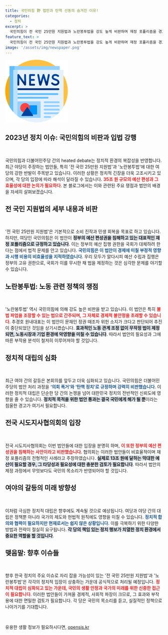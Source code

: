 ```yaml
---
title: 국민의힘 野 법안과 탄핵 선동의 숨겨진 이유!
categories:
  - 정치
excerpt: >
  국민의힘이 전 국민 25만원 지원법과 노란봉투법을 강도 높게 비판하며 재정 포퓰리즘을 경고했습니다. 여당은 야당의 법안 추진을 의회 폭거로 간주하고, 정부 예산권 침해를 주장했습니다. 클릭하고 자세한 내용을 확인하세요!
feature_text: >
  국민의힘이 전 국민 25만원 지원법과 노란봉투법을 강도 높게 비판하며 재정 포퓰리즘을 경고했습니다. 여당은 야당의 법안 추진을 의회 폭거로 간주하고, 정부 예산권 침해를 주장했습니다. 클릭하고 자세한 내용을 확인하세요!
image: '/assets/img/newspaper.png'
---
```


<p><img src="/assets/img/newspaper.png" alt="kimp 속보" /></p>

<h2 data-ke-size="size26">2023년 정치 이슈: 국민의힘의 비판과 입법 강행</h2>

<p data-ke-size="size16">&nbsp;</p>

<p>국민의힘과 더불어민주당 간의 heated debate는 정치적 환경의 복잡성을 반영합니다. 최근 야당이 주장하는 법안들, 특히 '전 국민 25만원 지원법'과 '노란봉투법'에 대한 여당의 강한 반발이 주목받고 있습니다. 이러한 상황은 정치적 긴장을 더욱 고조시키고 있으며, 각 당의 입장에 따라 해석이 달라질 수 있습니다. <b><span style="color: #ee2323;">35조 원 규모의 예산 편성과 그 효율성에 대한 논의가 필요하다</span></b>. 본 블로그에서는 이와 관련된 주요 쟁점과 법안의 배경을 자세히 살펴보겠습니다.</p>

<h2 data-ke-size="size26">전 국민 지원법의 세부 내용과 비판</h2>

<p data-ke-size="size16">&nbsp;</p>

<p>'전 국민 25만원 지원법'은 기본적으로 소비 진작과 민생 회복을 목표로 하고 있습니다. 하지만, 여당인 국민의힘은 이 법안이 <b><span style="background-color: #21538527;">정부의 예산 편성권을 침해하고 있는 대표적인 재정 포퓰리즘으로 규정하고 있습니다</span></b>. 이는 정부의 예산 집행 권한을 국회가 대체하려 한다는 점에서 법적 문제를 안고 있습니다. <b><span style="color: #1a5490;">국민의힘은 이 법안이 경제에 미칠 부정적 영향과 시행 비용의 비효율성을 지적하였습니다</span></b>. 우리 모두가 알다시피 예산 수립과 집행은 정부의 고유 권한으로, 국회가 이를 무시한 채 법을 제정하는 것은 심각한 문제를 야기할 수 있습니다.</p>

<h2 data-ke-size="size26">노란봉투법: 노동 관련 정책의 쟁점</h2>

<p data-ke-size="size16">&nbsp;</p>

<p>'노란봉투법' 역시 국민의힘에 의해 강도 높은 비판을 받고 있습니다. 이 법안은 특히 <b><span style="color: #ee2323;">불법 파업을 조장할 수 있는 법으로 간주되며, 그 자체로 경제적 불안정을 초래할 수 있습니다</span></b>. 추경호 원내대표는 이 법안이 문재인 정권 때조차 위헌 소지가 크다고 판단되어 추진이 중단되었던 것임을 상기시켰습니다. <b><span style="background-color: #21538527;">효과적인 노동 관계 조정 없이 무작정 법이 제정되면, 노동시장과 기업 환경에 악영향을 미칠 수 있습니다</span></b>. 따라서 법안의 필요성과 그에 따른 부작용 분석이 철저히 이루어져야 할 것입니다.</p>

<h2 data-ke-size="size26">정치적 대립의 심화</h2>

<p data-ke-size="size16">&nbsp;</p>

<p>최근 여야 간의 갈등은 본회의를 앞두고 더욱 심화되고 있습니다. 국민의힘은 더불어민주당의 법안 처리 과정을 <b><span style="color: #1a5490;">‘의회 폭거’와 ‘탄핵 정치’로 규정하며 강력히 비판했습니다</span></b>. 이러한 정치적 대립은 단순한 당 간의 논쟁을 넘어 대한민국 정치의 전반적인 신뢰도에 영향을 줄 수 있습니다. <b><span style="background-color: #21538527;">정치적 목적을 위한 법안 통과는 결국 국민에게 해가 될 뿐</span></b>이라는 침울한 경고가 여기서 필요합니다.</p>

<h2 data-ke-size="size26">전국 시도지사협의회의 입장</h2>

<p data-ke-size="size16">&nbsp;</p>

<p>전국 시도지사협의회는 이번 법안들에 대한 입장을 분명히 하며, <b><span style="color: #ee2323;">이 또한 정부의 예산 편성권을 침해하는 사안이라고 비판했습니다</span></b>. 협의회는 이러한 법안들이 비효율적이며 재정 포퓰리즘의 전형적인 사례라고 주장하였습니다. <b><span style="background-color: #21538527;">실제로 13조 원에 달하는 막대한 예산이 필요할 경우, 그 타당성과 필요성에 대한 충분한 검토가 필요합니다</span></b>. 따라서 법안의 제정 과정에서 무엇보다도 국민의 목소리가 반영되어야 할 것입니다.</p>

<h2 data-ke-size="size26">여야의 갈등의 미래 방향성</h2>

<p data-ke-size="size16">&nbsp;</p>

<p>이처럼 극심한 정치적 대립은 향후에도 계속될 것으로 예상됩니다. 여당과 야당 간의 대립은 정책뿐 아니라 국가의 제도와 헌법적 원칙에도 영향을 미칠 수 있습니다. <b><span style="color: #1a5490;">정치적 합의와 협력이 필요하지만 현재로서는 쉽지 않은 상황입니다</span></b>. 이를 극복하기 위한 다양한 방법과 전략이 절실히 요구됩니다. <b><span style="background-color: #21538527;">각 당의 책임 있는 정치 행보가 치열한 정치 환경에서 중요한 역할을 할 것입니다</span></b>.</p>

<h2 data-ke-size="size26">맺음말: 향후 이슈들</h2>

<p data-ke-size="size16">&nbsp;</p>

<p>향후 한국 정치의 주요 이슈로 자리 잡을 가능성이 있는 '전 국민 25만원 지원법'과 '노란봉투법'은 각각의 정치적 입장이 상충하는 가운데 공식적으로 처리될 예정입니다. <b><span style="color: #ee2323;">정치적 대립이 심화되고 있는 가운데, 국민의 생활 안정과 국가의 미래를 위한 신중한 접근이 필요합니다</span></b>. 이러한 법안들이 가져올 경제적, 사회적 파장이 크므로, 그 효과와 부작용에 대한 면밀한 검토가 필요합니다. 각 당은 국민의 목소리를 듣고, 실질적인 정책으로 나아가기를 기대합니다.</p>

<p data-ke-size="size16">&nbsp;</p>
유용한 생활 정보가 필요하시다면, <a href="https://opensis.kr" rel="dofollow">opensis.kr</a>


